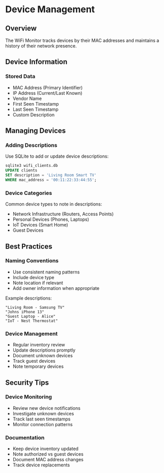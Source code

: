 # Device Management

## Overview
The WiFi Monitor tracks devices by their MAC addresses and maintains a history of their network presence.

## Device Information

### Stored Data
- MAC Address (Primary Identifier)
- IP Address (Current/Last Known)
- Vendor Name
- First Seen Timestamp
- Last Seen Timestamp
- Custom Description

## Managing Devices

### Adding Descriptions
Use SQLite to add or update device descriptions:
```sql
sqlite3 wifi_clients.db
UPDATE clients 
SET description = 'Living Room Smart TV' 
WHERE mac_address = '00:11:22:33:44:55';
```

### Device Categories
Common device types to note in descriptions:
- Network Infrastructure (Routers, Access Points)
- Personal Devices (Phones, Laptops)
- IoT Devices (Smart Home)
- Guest Devices

## Best Practices

### Naming Conventions
- Use consistent naming patterns
- Include device type
- Note location if relevant
- Add owner information when appropriate

Example descriptions:
```
"Living Room - Samsung TV"
"Johns iPhone 13"
"Guest Laptop - Alice"
"IoT - Nest Thermostat"
```

### Device Management
- Regular inventory review
- Update descriptions promptly
- Document unknown devices
- Track guest devices
- Note temporary devices

## Security Tips

### Device Monitoring
- Review new device notifications
- Investigate unknown devices
- Track last seen timestamps
- Monitor connection patterns

### Documentation
- Keep device inventory updated
- Note authorized vs guest devices
- Document MAC address changes
- Track device replacements 